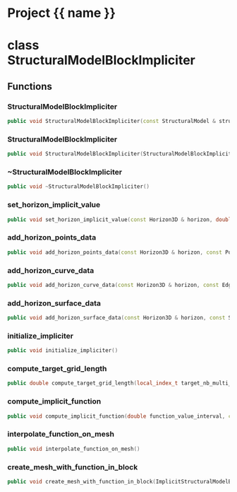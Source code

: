 <script setup>
import {useRoute} from 'vitepress'
const {path} = useRoute()
const tokens = path.split('/')
const words = tokens[2].split('-');
for (let i = 0; i < words.length; i++) {
    words[i] = words[i].charAt(0).toUpperCase() + words[i].slice(1);
    words[i] = words[i].replace('geode', 'Geode')
}
const name = words.join('-');
</script>
# Project {{ name }}

# class StructuralModelBlockImpliciter


## Functions

### StructuralModelBlockImpliciter

```cpp
public void StructuralModelBlockImpliciter(const StructuralModel & structural_model, const Block3D & block)
```


### StructuralModelBlockImpliciter

```cpp
public void StructuralModelBlockImpliciter(StructuralModelBlockImpliciter && block_modeler)
```


### ~StructuralModelBlockImpliciter

```cpp
public void ~StructuralModelBlockImpliciter()
```


### set_horizon_implicit_value

```cpp
public void set_horizon_implicit_value(const Horizon3D & horizon, double implicit_value)
```


### add_horizon_points_data

```cpp
public void add_horizon_points_data(const Horizon3D & horizon, const PointSet3D & points_data, double weight)
```


### add_horizon_curve_data

```cpp
public void add_horizon_curve_data(const Horizon3D & horizon, const EdgedCurve3D & curve_data, double weight)
```


### add_horizon_surface_data

```cpp
public void add_horizon_surface_data(const Horizon3D & horizon, const SurfaceMesh3D & surface_data, double weight)
```


### initialize_impliciter

```cpp
public void initialize_impliciter()
```


### compute_target_grid_length

```cpp
public double compute_target_grid_length(local_index_t target_nb_multi_grid_steps)
```


### compute_implicit_function

```cpp
public void compute_implicit_function(double function_value_interval, const ImplicitationParameters & computation_parameters)
```


### interpolate_function_on_mesh

```cpp
public void interpolate_function_on_mesh()
```


### create_mesh_with_function_in_block

```cpp
public void create_mesh_with_function_in_block(ImplicitStructuralModelBuilder & builder, Span values_to_densify_around)
```




